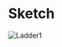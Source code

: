 # Sketch

![Ladder1](https://user-images.githubusercontent.com/79366855/108629086-ab741400-74a1-11eb-8f5f-864862ca0612.jpg)